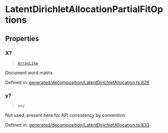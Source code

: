 # LatentDirichletAllocationPartialFitOptions

## Properties

### X?

> [`ArrayLike`](../types/ArrayLike.md)

Document word matrix.

Defined in:  [generated/decomposition/LatentDirichletAllocation.ts:828](https://github.com/transitive-bullshit/scikit-learn-ts/blob/92ab806/packages/sklearn/src/generated/decomposition/LatentDirichletAllocation.ts#L828)

### y?

> `any`

Not used, present here for API consistency by convention.

Defined in:  [generated/decomposition/LatentDirichletAllocation.ts:833](https://github.com/transitive-bullshit/scikit-learn-ts/blob/92ab806/packages/sklearn/src/generated/decomposition/LatentDirichletAllocation.ts#L833)

